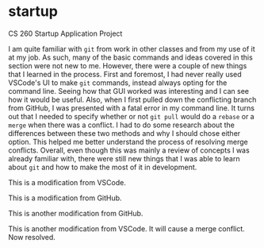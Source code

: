 # startup

CS 260 Startup Application Project

I am quite familiar with `git` from work in other classes and from my use of it at my job. As such, many of the basic commands and ideas covered in this section were not new to me. However, there were a couple of new things that I learned in the process. First and foremost, I had never really used VSCode's UI to make `git` commands, instead always opting for the command line. Seeing how that GUI worked was interesting and I can see how it would be useful. Also, when I first pulled down the conflicting branch from GitHub, I was presented with a fatal error in my command line. It turns out that I needed to specify whether or not `git pull` would do a `rebase` or a `merge` when there was a conflict. I had to do some research about the differences between these two methods and why I should chose either option. This helped me better understand the process of resolving merge conflicts. Overall, even though this was mainly a review of concepts I was already familiar with, there were still new things that I was able to learn about `git` and how to make the most of it in development.

This is a modification from VSCode.

This is a modification from GitHub.

This is another modification from GitHub.

This is another modification from VSCode. It will cause a merge conflict. Now resolved.
